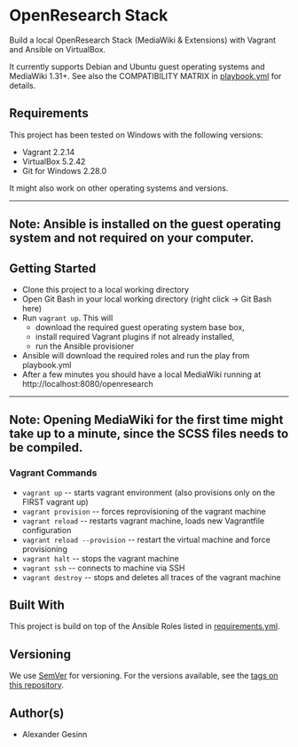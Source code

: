 # OpenResearch Stack
Build a local OpenResearch Stack (MediaWiki & Extensions) with Vagrant and Ansible on VirtualBox.

It currently supports Debian and Ubuntu guest operating systems and MediaWiki 1.31+. See also the COMPATIBILITY MATRIX in [playbook.yml](ansible/playbook.yml) for details. 

## Requirements
This project has been tested on Windows with the following versions:
- Vagrant 2.2.14
- VirtualBox 5.2.42
- Git for Windows 2.28.0

It might also work on other operating systems and versions. 

---
**Note:**
Ansible is installed on the guest operating system and not required on your computer. 
---

## Getting Started
* Clone this project to a local working directory
* Open Git Bash in your local working directory (right click → Git Bash here)
* Run `vagrant up`. This will
  * download the required guest operating system base box,
  * install required Vagrant plugins if not already installed,
  * run the Ansible provisioner
* Ansible will download the required roles and run the play from playbook.yml
* After a few minutes you should have a local MediaWiki running at http://localhost:8080/openresearch

---
**Note:**
Opening MediaWiki for the first time might take up to a minute, since the SCSS files needs to be compiled.
---

### Vagrant Commands

- `vagrant up`                  -- starts vagrant environment (also provisions only on the FIRST vagrant up)
- `vagrant provision`           -- forces reprovisioning of the vagrant machine
- `vagrant reload`              -- restarts vagrant machine, loads new Vagrantfile configuration
- `vagrant reload --provision`  -- restart the virtual machine and force provisioning
- `vagrant halt`                -- stops the vagrant machine
- `vagrant ssh`                 -- connects to machine via SSH
- `vagrant destroy`             -- stops and deletes all traces of the vagrant machine

## Built With
This project is build on top of the Ansible Roles listed in [requirements.yml](ansible/requirements.yml). 

## Versioning
We use [SemVer](http://semver.org/) for versioning. For the versions available, see the [tags on this repository](https://github.com/TIBHannover/OpenResearch-Stack/tags). 

## Author(s)
* Alexander Gesinn